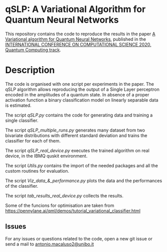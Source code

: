 # qSLP: A Variational Algorithm for Quantum Neural Networks

This repository contains the code to reproduce the results in the paper [A Variational algorithm for Quantum Neural Networks](https://link.springer.com/chapter/10.1007/978-3-030-50433-5_45), published in the [INTERNATIONAL CONFERENCE ON COMPUTATIONAL SCIENCE 2020, Quantum Computing track](https://www.iccs-meeting.org/iccs2020/). 

# Description
The code is organised with one script per experiments in the paper. The qSLP algorithm allows reproducing the output of a Single Layer perceptron encoded in the amplitudes of a quantum state. In absence of a proper activation function a binary classification model on linearly separable data is estimated.

The script *qSLP.py* contains the code for generating data and training a single classifier.

The script *qSLP_multiple_runs.py* generates many dataset from two bivariate distributions with different standard deviation and trains the classifier for each of them.

The script *qSLP_real_device.py* executes the trained algorithm on real device, in the IBMQ quskit environment.

The script *Utils.py* contains the import of the needed packages and all the custom routines for evaluation.

The script *Viz_data_&_performance.py* plots the data and the performances of the classifier.

The script *tab_results_real_device.py* collects the results.

Some of the funcions for optimisation are taken from https://pennylane.ai/qml/demos/tutorial_variational_classifier.html


## Issues

For any issues or questions related to the code, open a new git issue or send a mail to antonio.macaluso2@unibo.it

